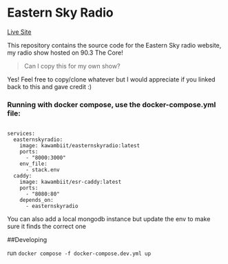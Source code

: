 # Eastern Sky Radio

[Live Site](https://easternskyradio.xyz)

This repository contains the source code for the Eastern Sky radio website, my radio show hosted on 90.3 The Core!

> Can I copy this for my own show? 

Yes! Feel free to copy/clone whatever but I would appreciate if you linked back to this and gave credit :)


### Running with docker compose, use the docker-compose.yml file:
```docker-compose

services:
  easternskyradio:
    image: kawambiit/easternskyradio:latest
    ports:
      - "8000:3000"
    env_file:
      - stack.env
  caddy:
    image: kawambiit/esr-caddy:latest
    ports:
      - "8080:80"
    depends_on:
      - easternskyradio
```
You can also add a local mongodb instance but update the env to make sure it finds the correct one

##Developing

run `docker compose -f docker-compose.dev.yml up`


